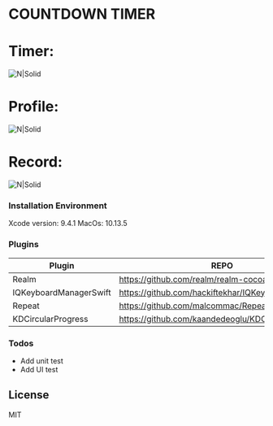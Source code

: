 # COUNTDOWN TIMER

Timer: 
=====
![N|Solid](https://firebasestorage.googleapis.com/v0/b/testproject-94fec.appspot.com/o/countdown.gif?alt=media&token=bf98f25c-893c-4ec9-96ec-5959217c32c1)

Profile:
=====
![N|Solid](https://firebasestorage.googleapis.com/v0/b/testproject-94fec.appspot.com/o/profile.gif?alt=media&token=4670c4ce-ae26-4b8f-b55e-58b2dd0d27e6)

Record:
=====
![N|Solid](https://firebasestorage.googleapis.com/v0/b/testproject-94fec.appspot.com/o/profile.gif?alt=media&token=4670c4ce-ae26-4b8f-b55e-58b2dd0d27e6)

### Installation Environment
Xcode version: 9.4.1
MacOs: 10.13.5

### Plugins
| Plugin | REPO |
| ------ | ------ |
| Realm | https://github.com/realm/realm-cocoa |
| IQKeyboardManagerSwift | https://github.com/hackiftekhar/IQKeyboardManager |
| Repeat | https://github.com/malcommac/Repeat |
| KDCircularProgress | https://github.com/kaandedeoglu/KDCircularProgress |

### Todos

 - Add unit test
 - Add UI test

License
----

MIT